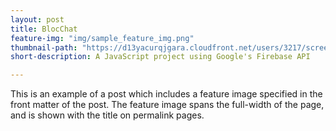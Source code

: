 ```yaml
---
layout: post
title: BlocChat
feature-img: "img/sample_feature_img.png"
thumbnail-path: "https://d13yacurqjgara.cloudfront.net/users/3217/screenshots/2030974/bloctalk_1x.png"
short-description: A JavaScript project using Google's Firebase API

---
```

This is an example of a post which includes a feature image specified in the front matter of the post. The feature image spans the full-width of the page, and is shown with the title on permalink pages.
